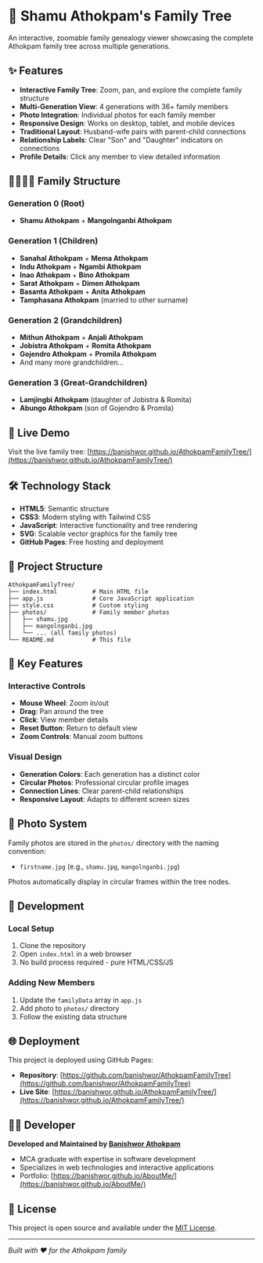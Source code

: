 # 🌳 Shamu Athokpam's Family Tree

An interactive, zoomable family genealogy viewer showcasing the complete Athokpam family tree across multiple generations.

## ✨ Features

- **Interactive Family Tree**: Zoom, pan, and explore the complete family structure
- **Multi-Generation View**: 4 generations with 36+ family members
- **Photo Integration**: Individual photos for each family member
- **Responsive Design**: Works on desktop, tablet, and mobile devices
- **Traditional Layout**: Husband-wife pairs with parent-child connections
- **Relationship Labels**: Clear "Son" and "Daughter" indicators on connections
- **Profile Details**: Click any member to view detailed information

## 👨‍👩‍👧‍👦 Family Structure

### Generation 0 (Root)
- **Shamu Athokpam** + **Mangolnganbi Athokpam**

### Generation 1 (Children)
- **Sanahal Athokpam** + **Mema Athokpam**
- **Indu Athokpam** + **Ngambi Athokpam**
- **Inao Athokpam** + **Bino Athokpam**
- **Sarat Athokpam** + **Dimen Athokpam**
- **Basanta Athokpam** + **Anita Athokpam**
- **Tamphasana Athokpam** (married to other surname)

### Generation 2 (Grandchildren)
- **Mithun Athokpam** + **Anjali Athokpam**
- **Jobistra Athokpam** + **Romita Athokpam**
- **Gojendro Athokpam** + **Promila Athokpam**
- And many more grandchildren...

### Generation 3 (Great-Grandchildren)
- **Lamjingbi Athokpam** (daughter of Jobistra & Romita)
- **Abungo Athokpam** (son of Gojendro & Promila)

## 🚀 Live Demo

Visit the live family tree: [https://banishwor.github.io/AthokpamFamilyTree/](https://banishwor.github.io/AthokpamFamilyTree/)

## 🛠️ Technology Stack

- **HTML5**: Semantic structure
- **CSS3**: Modern styling with Tailwind CSS
- **JavaScript**: Interactive functionality and tree rendering
- **SVG**: Scalable vector graphics for the family tree
- **GitHub Pages**: Free hosting and deployment

## 📁 Project Structure

```
AthokpamFamilyTree/
├── index.html          # Main HTML file
├── app.js              # Core JavaScript application
├── style.css           # Custom styling
├── photos/             # Family member photos
│   ├── shamu.jpg
│   ├── mangolnganbi.jpg
│   └── ... (all family photos)
└── README.md           # This file
```

## 🎯 Key Features

### Interactive Controls
- **Mouse Wheel**: Zoom in/out
- **Drag**: Pan around the tree
- **Click**: View member details
- **Reset Button**: Return to default view
- **Zoom Controls**: Manual zoom buttons

### Visual Design
- **Generation Colors**: Each generation has a distinct color
- **Circular Photos**: Professional circular profile images
- **Connection Lines**: Clear parent-child relationships
- **Responsive Layout**: Adapts to different screen sizes

## 📸 Photo System

Family photos are stored in the `photos/` directory with the naming convention:
- `firstname.jpg` (e.g., `shamu.jpg`, `mangolnganbi.jpg`)

Photos automatically display in circular frames within the tree nodes.

## 🔧 Development

### Local Setup
1. Clone the repository
2. Open `index.html` in a web browser
3. No build process required - pure HTML/CSS/JS

### Adding New Members
1. Update the `familyData` array in `app.js`
2. Add photo to `photos/` directory
3. Follow the existing data structure

## 🌐 Deployment

This project is deployed using GitHub Pages:
- **Repository**: [https://github.com/banishwor/AthokpamFamilyTree](https://github.com/banishwor/AthokpamFamilyTree)
- **Live Site**: [https://banishwor.github.io/AthokpamFamilyTree/](https://banishwor.github.io/AthokpamFamilyTree/)

## 👨‍💻 Developer

**Developed and Maintained by [Banishwor Athokpam](https://banishwor.github.io/AboutMe/)**

- MCA graduate with expertise in software development
- Specializes in web technologies and interactive applications
- Portfolio: [https://banishwor.github.io/AboutMe/](https://banishwor.github.io/AboutMe/)

## 📄 License

This project is open source and available under the [MIT License](LICENSE).

---

*Built with ❤️ for the Athokpam family*
